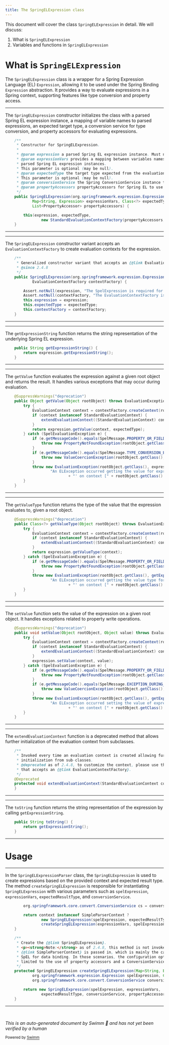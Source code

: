 ```yaml
---
title: The SpringELExpression class
---
```

This document will cover the class <SwmToken path="spring-binding/src/main/java/org/springframework/binding/expression/spel/SpringELExpression.java" pos="50:7:7" line-data="	 * Constructor for SpringELExpression.">`SpringELExpression`</SwmToken> in detail. We will discuss:

1. What is <SwmToken path="spring-binding/src/main/java/org/springframework/binding/expression/spel/SpringELExpression.java" pos="50:7:7" line-data="	 * Constructor for SpringELExpression.">`SpringELExpression`</SwmToken>
2. Variables and functions in <SwmToken path="spring-binding/src/main/java/org/springframework/binding/expression/spel/SpringELExpression.java" pos="50:7:7" line-data="	 * Constructor for SpringELExpression.">`SpringELExpression`</SwmToken>

# What is <SwmToken path="spring-binding/src/main/java/org/springframework/binding/expression/spel/SpringELExpression.java" pos="50:7:7" line-data="	 * Constructor for SpringELExpression.">`SpringELExpression`</SwmToken>

The <SwmToken path="spring-binding/src/main/java/org/springframework/binding/expression/spel/SpringELExpression.java" pos="50:7:7" line-data="	 * Constructor for SpringELExpression.">`SpringELExpression`</SwmToken> class is a wrapper for a Spring Expression Language (EL) <SwmToken path="spring-binding/src/main/java/org/springframework/binding/expression/spel/SpringELExpression.java" pos="61:11:11" line-data="	public SpringELExpression(org.springframework.expression.Expression expression,">`Expression`</SwmToken>, allowing it to be used under the Spring Binding <SwmToken path="spring-binding/src/main/java/org/springframework/binding/expression/spel/SpringELExpression.java" pos="61:11:11" line-data="	public SpringELExpression(org.springframework.expression.Expression expression,">`Expression`</SwmToken> abstraction. It provides a way to evaluate expressions in a Spring context, supporting features like type conversion and property access.

<SwmSnippet path="/spring-binding/src/main/java/org/springframework/binding/expression/spel/SpringELExpression.java" line="49">

---

The <SwmToken path="spring-binding/src/main/java/org/springframework/binding/expression/spel/SpringELExpression.java" pos="50:7:7" line-data="	 * Constructor for SpringELExpression.">`SpringELExpression`</SwmToken> constructor initializes the class with a parsed Spring EL expression instance, a mapping of variable names to parsed expressions, an expected target type, a conversion service for type conversion, and property accessors for evaluating expressions.

```java
	/**
	 * Constructor for SpringELExpression.
	 *
	 * @param expression a parsed Spring EL expression instance. Must not be null.
	 * @param expressionVars provides a mapping between variables names and
	 * parsed Spring EL expression instances.
	 * This parameter is optional (may be null).
	 * @param expectedType the target type expected from the evaluation of the expression or null.
	 * This parameter is optional (may be null).
	 * @param conversionService the Spring ConversionService instance to use for type conversion
	 * @param propertyAccessors propertyAccessors for Spring EL to use when evaluating expressions
	 */
	public SpringELExpression(org.springframework.expression.Expression expression,
			Map<String, Expression> expressionVars, Class<?> expectedType, ConversionService conversionService,
			List<PropertyAccessor> propertyAccessors) {

		this(expression, expectedType,
				new StandardEvaluationContextFactory(propertyAccessors, conversionService, expressionVars));
	}
```

---

</SwmSnippet>

<SwmSnippet path="/spring-binding/src/main/java/org/springframework/binding/expression/spel/SpringELExpression.java" line="69">

---

The <SwmToken path="spring-binding/src/main/java/org/springframework/binding/expression/spel/SpringELExpression.java" pos="73:3:3" line-data="	public SpringELExpression(org.springframework.expression.Expression expression, Class&lt;?&gt; expectedType,">`SpringELExpression`</SwmToken> constructor variant accepts an <SwmToken path="spring-binding/src/main/java/org/springframework/binding/expression/spel/SpringELExpression.java" pos="70:19:19" line-data="	 * Generalized constructor variant that accepts an {@link EvaluationContextFactory}.">`EvaluationContextFactory`</SwmToken> to create evaluation contexts for the expression.

```java
	/**
	 * Generalized constructor variant that accepts an {@link EvaluationContextFactory}.
	 * @since 2.4.8
	 */
	public SpringELExpression(org.springframework.expression.Expression expression, Class<?> expectedType,
			EvaluationContextFactory contextFactory) {

		Assert.notNull(expression, "The SpelExpression is required for evaluation");
		Assert.notNull(contextFactory, "The EvaluationContextFactory is required");
		this.expression = expression;
		this.expectedType = expectedType;
		this.contextFactory = contextFactory;
	}
```

---

</SwmSnippet>

<SwmSnippet path="/spring-binding/src/main/java/org/springframework/binding/expression/spel/SpringELExpression.java" line="83">

---

The <SwmToken path="spring-binding/src/main/java/org/springframework/binding/expression/spel/SpringELExpression.java" pos="83:5:5" line-data="	public String getExpressionString() {">`getExpressionString`</SwmToken> function returns the string representation of the underlying Spring EL expression.

```java
	public String getExpressionString() {
		return expression.getExpressionString();
	}
```

---

</SwmSnippet>

<SwmSnippet path="/spring-binding/src/main/java/org/springframework/binding/expression/spel/SpringELExpression.java" line="87">

---

The <SwmToken path="spring-binding/src/main/java/org/springframework/binding/expression/spel/SpringELExpression.java" pos="88:5:5" line-data="	public Object getValue(Object rootObject) throws EvaluationException {">`getValue`</SwmToken> function evaluates the expression against a given root object and returns the result. It handles various exceptions that may occur during evaluation.

```java
	@SuppressWarnings("deprecation")
	public Object getValue(Object rootObject) throws EvaluationException {
		try {
			EvaluationContext context = contextFactory.createContext(rootObject);
			if (context instanceof StandardEvaluationContext) {
				extendEvaluationContext((StandardEvaluationContext) context);
			}
			return expression.getValue(context, expectedType);
		} catch (SpelEvaluationException e) {
			if (e.getMessageCode().equals(SpelMessage.PROPERTY_OR_FIELD_NOT_READABLE)) {
				throw new PropertyNotFoundException(rootObject.getClass(), getExpressionString(), e);
			}
			if (e.getMessageCode().equals(SpelMessage.TYPE_CONVERSION_ERROR)) {
				throw new ValueCoercionException(rootObject.getClass(), getExpressionString(), null, expectedType, e);
			}
			throw new EvaluationException(rootObject.getClass(), expression.getExpressionString(),
					"An ELException occurred getting the value for expression '" + getExpressionString()
							+ "' on context [" + rootObject.getClass() + "]", e);
		}
	}
```

---

</SwmSnippet>

<SwmSnippet path="/spring-binding/src/main/java/org/springframework/binding/expression/spel/SpringELExpression.java" line="108">

---

The <SwmToken path="spring-binding/src/main/java/org/springframework/binding/expression/spel/SpringELExpression.java" pos="109:6:6" line-data="	public Class&lt;?&gt; getValueType(Object rootObject) throws EvaluationException {">`getValueType`</SwmToken> function returns the type of the value that the expression evaluates to, given a root object.

```java
	@SuppressWarnings("deprecation")
	public Class<?> getValueType(Object rootObject) throws EvaluationException {
		try {
			EvaluationContext context = contextFactory.createContext(rootObject);
			if (context instanceof StandardEvaluationContext) {
				extendEvaluationContext((StandardEvaluationContext) context);
			}
			return expression.getValueType(context);
		} catch (SpelEvaluationException e) {
			if (e.getMessageCode().equals(SpelMessage.PROPERTY_OR_FIELD_NOT_READABLE)) {
				throw new PropertyNotFoundException(rootObject.getClass(), getExpressionString(), e);
			}
			throw new EvaluationException(rootObject.getClass(), getExpressionString(),
					"An ELException occurred getting the value type for expression '" + getExpressionString()
							+ "' on context [" + rootObject.getClass() + "]", e);
		}
	}
```

---

</SwmSnippet>

<SwmSnippet path="/spring-binding/src/main/java/org/springframework/binding/expression/spel/SpringELExpression.java" line="126">

---

The <SwmToken path="spring-binding/src/main/java/org/springframework/binding/expression/spel/SpringELExpression.java" pos="127:5:5" line-data="	public void setValue(Object rootObject, Object value) throws EvaluationException {">`setValue`</SwmToken> function sets the value of the expression on a given root object. It handles exceptions related to property write operations.

```java
	@SuppressWarnings("deprecation")
	public void setValue(Object rootObject, Object value) throws EvaluationException {
		try {
			EvaluationContext context = contextFactory.createContext(rootObject);
			if (context instanceof StandardEvaluationContext) {
				extendEvaluationContext((StandardEvaluationContext) context);
			}
			expression.setValue(context, value);
		} catch (SpelEvaluationException e) {
			if (e.getMessageCode().equals(SpelMessage.PROPERTY_OR_FIELD_NOT_WRITABLE)) {
				throw new PropertyNotFoundException(rootObject.getClass(), getExpressionString(), e);
			}
			if (e.getMessageCode().equals(SpelMessage.EXCEPTION_DURING_PROPERTY_WRITE)) {
				throw new ValueCoercionException(rootObject.getClass(), getExpressionString(), value, expectedType, e);
			}
			throw new EvaluationException(rootObject.getClass(), getExpressionString(),
					"An ELException occurred setting the value of expression '" + getExpressionString()
							+ "' on context [" + rootObject.getClass() + "] to [" + value + "]", e);
		}
	}
```

---

</SwmSnippet>

<SwmSnippet path="/spring-binding/src/main/java/org/springframework/binding/expression/spel/SpringELExpression.java" line="147">

---

The <SwmToken path="spring-binding/src/main/java/org/springframework/binding/expression/spel/SpringELExpression.java" pos="154:5:5" line-data="	protected void extendEvaluationContext(StandardEvaluationContext context) {">`extendEvaluationContext`</SwmToken> function is a deprecated method that allows further initialization of the evaluation context from subclasses.

```java
	/**
	 * Invoked every time an evaluation context is created allowing further
	 * initialization from sub-classes.
	 * @deprecated as of 2.4.8, to customize the context, please use the constructor
	 * that accepts an {@link EvaluationContextFactory}.
	 */
	@Deprecated
	protected void extendEvaluationContext(StandardEvaluationContext context) {
	}
```

---

</SwmSnippet>

<SwmSnippet path="/spring-binding/src/main/java/org/springframework/binding/expression/spel/SpringELExpression.java" line="157">

---

The <SwmToken path="spring-binding/src/main/java/org/springframework/binding/expression/spel/SpringELExpression.java" pos="157:5:5" line-data="	public String toString() {">`toString`</SwmToken> function returns the string representation of the expression by calling <SwmToken path="spring-binding/src/main/java/org/springframework/binding/expression/spel/SpringELExpression.java" pos="158:3:3" line-data="		return getExpressionString();">`getExpressionString`</SwmToken>.

```java
	public String toString() {
		return getExpressionString();
	}
```

---

</SwmSnippet>

# Usage

<SwmSnippet path="/spring-binding/src/main/java/org/springframework/binding/expression/spel/SpringELExpressionParser.java" line="84">

---

In the <SwmToken path="spring-binding/src/main/java/org/springframework/binding/expression/spel/SpringELExpressionParser.java" pos="45:4:4" line-data="public class SpringELExpressionParser implements ExpressionParser {">`SpringELExpressionParser`</SwmToken> class, the <SwmToken path="spring-binding/src/main/java/org/springframework/binding/expression/spel/SpringELExpressionParser.java" pos="87:3:3" line-data="				new SpringELExpression(spelExpression, expectedResultType, simpleContextFactory) :">`SpringELExpression`</SwmToken> is used to create expressions based on the provided context and expected result type. The method <SwmToken path="spring-binding/src/main/java/org/springframework/binding/expression/spel/SpringELExpressionParser.java" pos="88:1:1" line-data="				createSpringELExpression(expressionVars, spelExpression, expectedResultType, cs);">`createSpringELExpression`</SwmToken> is responsible for instantiating <SwmToken path="spring-binding/src/main/java/org/springframework/binding/expression/spel/SpringELExpressionParser.java" pos="87:3:3" line-data="				new SpringELExpression(spelExpression, expectedResultType, simpleContextFactory) :">`SpringELExpression`</SwmToken> with various parameters such as <SwmToken path="spring-binding/src/main/java/org/springframework/binding/expression/spel/SpringELExpressionParser.java" pos="87:5:5" line-data="				new SpringELExpression(spelExpression, expectedResultType, simpleContextFactory) :">`spelExpression`</SwmToken>, <SwmToken path="spring-binding/src/main/java/org/springframework/binding/expression/spel/SpringELExpressionParser.java" pos="88:3:3" line-data="				createSpringELExpression(expressionVars, spelExpression, expectedResultType, cs);">`expressionVars`</SwmToken>, <SwmToken path="spring-binding/src/main/java/org/springframework/binding/expression/spel/SpringELExpressionParser.java" pos="87:8:8" line-data="				new SpringELExpression(spelExpression, expectedResultType, simpleContextFactory) :">`expectedResultType`</SwmToken>, and <SwmToken path="spring-binding/src/main/java/org/springframework/binding/expression/spel/SpringELExpressionParser.java" pos="84:15:15" line-data="		org.springframework.core.convert.ConversionService cs = conversionService.getDelegateConversionService();">`conversionService`</SwmToken>.

```java
		org.springframework.core.convert.ConversionService cs = conversionService.getDelegateConversionService();

		return context instanceof SimpleParserContext ?
				new SpringELExpression(spelExpression, expectedResultType, simpleContextFactory) :
				createSpringELExpression(expressionVars, spelExpression, expectedResultType, cs);
	}

	/**
	 * Create the {@link SpringELExpression}.
	 * <p><strong>Note:</strong> as of 2.4.8, this method is not invoked when a
	 * {@link SimpleParserContext} is passed in, which is mainly the case when using
	 * SpEL for data binding. In those scenarios, the configuration options are
	 * limited to the use of property accessors and a ConversionService.
	 */
	protected SpringELExpression createSpringELExpression(Map<String, Expression> expressionVars,
			org.springframework.expression.Expression spelExpression, Class<?> expectedResultType,
			org.springframework.core.convert.ConversionService conversionService) {

		return new SpringELExpression(spelExpression, expressionVars,
				expectedResultType, conversionService, propertyAccessors);
	}
```

---

</SwmSnippet>

&nbsp;

*This is an auto-generated document by Swimm 🌊 and has not yet been verified by a human*

<SwmMeta version="3.0.0" repo-id="Z2l0aHViJTNBJTNBc3ByaW5nLXdlYmZsb3ctZGVtbyUzQSUzQWdpbGFkbmF2b3Q=" repo-name="spring-webflow-demo"><sup>Powered by [Swimm](/)</sup></SwmMeta>

